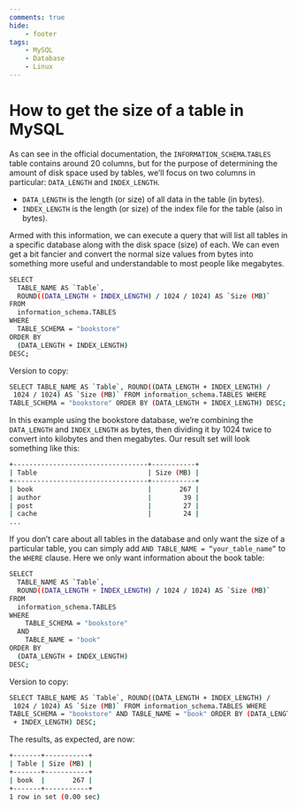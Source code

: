 ```yaml
---
comments: true
hide:
    - footer
tags:
    - MySQL
    - Database
    - Linux
---
```

# How to get the size of a table in MySQL

As can see in the official documentation, the `INFORMATION_SCHEMA`.`TABLES` table contains around 20 columns, but for the purpose of determining the amount of disk space used by tables, we’ll focus on two columns in particular: `DATA_LENGTH` and `INDEX_LENGTH`.

* `DATA_LENGTH` is the length (or size) of all data in the table (in bytes).
* `INDEX_LENGTH` is the length (or size) of the index file for the table (also in bytes).

Armed with this information, we can execute a query that will list all tables in a specific database along with the disk space (size) of each. We can even get a bit fancier and convert the normal size values from bytes into something more useful and understandable to most people like megabytes.

``` bash
SELECT
  TABLE_NAME AS `Table`,
  ROUND((DATA_LENGTH + INDEX_LENGTH) / 1024 / 1024) AS `Size (MB)`
FROM
  information_schema.TABLES
WHERE
  TABLE_SCHEMA = "bookstore"
ORDER BY
  (DATA_LENGTH + INDEX_LENGTH)
DESC;
```

Version to copy:

``` bash
SELECT TABLE_NAME AS `Table`, ROUND((DATA_LENGTH + INDEX_LENGTH) /
 1024 / 1024) AS `Size (MB)` FROM information_schema.TABLES WHERE 
TABLE_SCHEMA = "bookstore" ORDER BY (DATA_LENGTH + INDEX_LENGTH) DESC;
```

In this example using the bookstore database, we’re combining the `DATA_LENGTH` and `INDEX_LENGTH` as bytes, then dividing it by 1024 twice to convert into kilobytes and then megabytes. Our result set will look something like this:

``` bash
+----------------------------------+-----------+
| Table                            | Size (MB) |
+----------------------------------+-----------+
| book                             |       267 |
| author                           |        39 |
| post                             |        27 |
| cache                            |        24 |
...
```

If you don’t care about all tables in the database and only want the size of a particular table, you can simply add `AND TABLE_NAME = “your_table_name”` to the `WHERE` clause. Here we only want information about the book table:

``` bash
SELECT
  TABLE_NAME AS `Table`,
  ROUND((DATA_LENGTH + INDEX_LENGTH) / 1024 / 1024) AS `Size (MB)`
FROM
  information_schema.TABLES
WHERE
    TABLE_SCHEMA = "bookstore"
  AND
    TABLE_NAME = "book"
ORDER BY
  (DATA_LENGTH + INDEX_LENGTH)
DESC;
```

Version to copy:

``` bash
SELECT TABLE_NAME AS `Table`, ROUND((DATA_LENGTH + INDEX_LENGTH) /
 1024 / 1024) AS `Size (MB)` FROM information_schema.TABLES WHERE 
TABLE_SCHEMA = "bookstore" AND TABLE_NAME = "book" ORDER BY (DATA_LENGTH
 + INDEX_LENGTH) DESC;
```

The results, as expected, are now:

``` bash
+-------+-----------+
| Table | Size (MB) |
+-------+-----------+
| book  |       267 |
+-------+-----------+
1 row in set (0.00 sec)
```
